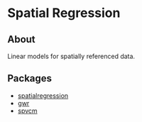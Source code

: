 # Spatial Regression

## About
Linear models for spatially referenced data.


## Packages

- [spatialregression](https://github.com/pysal/spatialregres)
- [gwr](https://github.com/pysal/gwr)
- [spvcm](https://github.com/pysal/spvcm)
